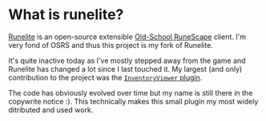 # What is runelite?
<a href="https://runelite.net/" target="_blank" rel="noreferrer">Runelite</a> is an open-source extensible <a href="https://oldschool.runescape.com/" target="_blank" rel="noreferrer">Old-School RuneScape</a> client. I'm  very fond of OSRS and thus this project is my fork of Runelite.

It's quite inactive today as I've mostly stepped away from the game and Runelite has changed a lot since I last touched it. My largest (and only) contribution to the project was the <a href="https://github.com/runelite/runelite/blob/master/runelite-client/src/main/java/net/runelite/client/plugins/inventoryviewer" target="_blank" rel="noreferrer">`InventoryViewer` plugin</a>.

The code has obviously evolved over time but my name is still there in the copywrite notice :). This technically makes this small plugin my most widely ditributed and used work.